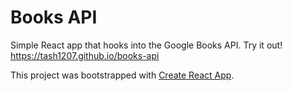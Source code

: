 # Books API

Simple React app that hooks into the Google Books API. Try it out! https://tash1207.github.io/books-api


This project was bootstrapped with [Create React App](https://github.com/facebook/create-react-app).

